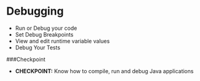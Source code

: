 # Debugging
* Run or Debug your code
* Set Debug Breakpoints
* View and edit runtime variable values
* Debug Your Tests

###Checkpoint
* __CHECKPOINT:__ Know how to compile, run and debug Java applications
